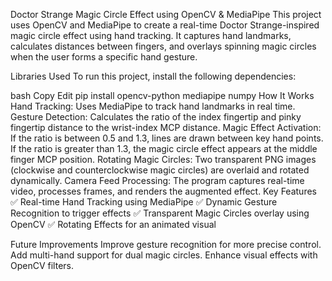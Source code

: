 Doctor Strange Magic Circle Effect using OpenCV & MediaPipe
This project uses OpenCV and MediaPipe to create a real-time Doctor Strange-inspired magic circle effect using hand tracking. It captures hand landmarks, calculates distances between fingers, and overlays spinning magic circles when the user forms a specific hand gesture.

Libraries Used
To run this project, install the following dependencies:

bash
Copy
Edit
pip install opencv-python mediapipe numpy
How It Works
Hand Tracking: Uses MediaPipe to track hand landmarks in real time.
Gesture Detection: Calculates the ratio of the index fingertip and pinky fingertip distance to the wrist-index MCP distance.
Magic Effect Activation:
If the ratio is between 0.5 and 1.3, lines are drawn between key hand points.
If the ratio is greater than 1.3, the magic circle effect appears at the middle finger MCP position.
Rotating Magic Circles: Two transparent PNG images (clockwise and counterclockwise magic circles) are overlaid and rotated dynamically.
Camera Feed Processing: The program captures real-time video, processes frames, and renders the augmented effect.
Key Features
✅ Real-time Hand Tracking using MediaPipe
✅ Dynamic Gesture Recognition to trigger effects
✅ Transparent Magic Circles overlay using OpenCV
✅ Rotating Effects for an animated visual

Future Improvements
Improve gesture recognition for more precise control.
Add multi-hand support for dual magic circles.
Enhance visual effects with OpenCV filters.
